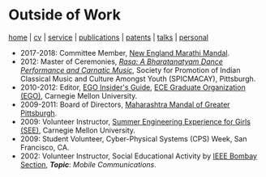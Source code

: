 # Outside of Work
[home](index.html) \| [cv](files/docs/AkshayRajhansCV.pdf) \| [service](service.html) \| [publications](publications.html) \| [patents](patents.html) \| [talks](talks.html) \| [personal](personal.html)

- 2017-2018: Committee Member, [New England Marathi Mandal](http://www.nemm.org/index.php/aboutus/committee).
- 2012: Master of Ceremonies, [*Rasa: A Bharatanatyam Dance Performance and Carnatic Music*](http://www.andrew.cmu.edu/user/macay/events/rasa.jpg), Society for Promotion of Indian Classical Music and Culture Amongst Youth (SPICMACAY), Pittsburgh. 
- 2010-2012: Editor, [EGO Insider's Guide](http://www.ece.cmu.edu/~ego/files/insiders/guide2012.pdf), [ECE Graduate Organization (EGO)](https://www.ece.cmu.edu/~ego/), Carnegie Mellon University.
- 2009-2011: Board of Directors, [Maharashtra Mandal of Greater Pittsburgh](http://www.mmpgh.org/committee1011.shtml).
- 2009: Volunteer Instructor, [Summer Engineering Experience for Girls (SEE)](https://www.cmu.edu/ices/outreach/see/), Carnegie Mellon University.
- 2009: Student Volunteer, Cyber-Physical Systems (CPS) Week, San Francisco, CA. 
- 2002: Volunteer Instructor, Social Educational Activity by [IEEE Bombay Section](http://ieeebombay.org), **_Topic_**: *Mobile Communications*.
